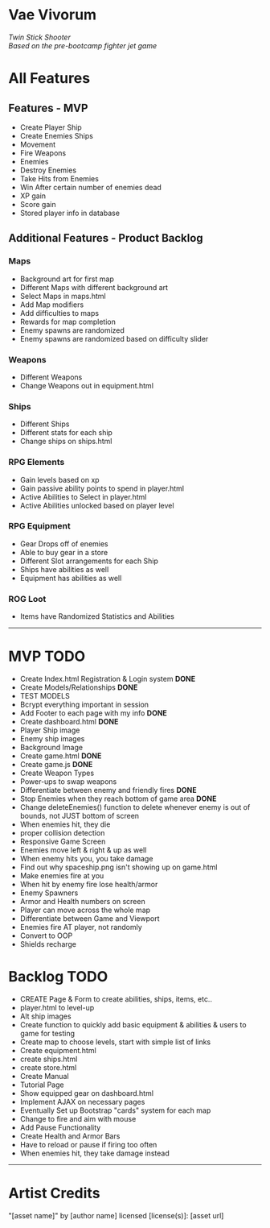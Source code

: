 
# **Vae Vivorum**

*Twin Stick Shooter  
Based on the pre-bootcamp fighter jet game*  

# All Features

## Features - MVP

- Create Player Ship  
- Create Enemies Ships  
- Movement  
- Fire Weapons  
- Enemies  
- Destroy Enemies  
- Take Hits from Enemies  
- Win After certain number of enemies dead  
- XP gain  
- Score gain  
- Stored player info in database  

## Additional Features - Product Backlog

### Maps

- Background art for first map  
- Different Maps with different background art  
- Select Maps in maps.html  
- Add Map modifiers  
- Add difficulties to maps  
- Rewards for map completion  
- Enemy spawns are randomized  
- Enemy spawns are randomized based on difficulty slider  

### Weapons

- Different Weapons  
- Change Weapons out in equipment.html  

### Ships

- Different Ships  
- Different stats for each ship  
- Change ships on ships.html  

### RPG Elements

- Gain levels based on xp  
- Gain passive ability points to spend in player.html  
- Active Abilities to Select in player.html  
- Active Abilities unlocked based on player level  

### RPG Equipment

- Gear Drops off of enemies  
- Able to buy gear in a store  
- Different Slot arrangements for each Ship  
- Ships have abilities as well  
- Equipment has abilities as well  

### ROG Loot

- Items have Randomized Statistics and Abilities  

---

# MVP TODO

- Create Index.html Registration & Login system **DONE**  
- Create Models/Relationships **DONE**  
- TEST MODELS  
- Bcrypt everything important in session  
- Add Footer to each page with my info **DONE**  
- Create dashboard.html **DONE**  
- Player Ship image  
- Enemy ship images  
- Background Image  
- Create game.html **DONE**  
- Create game.js  **DONE**
- Create Weapon Types  
- Power-ups to swap weapons  
- Differentiate between enemy and friendly fires **DONE**  
- Stop Enemies when they reach bottom of game area **DONE**  
- Change deleteEnemies() function to delete whenever enemy is out of bounds, not JUST bottom of screen
- When enemies hit, they die  
- proper collision detection  
- Responsive Game Screen  
- Enemies move left & right & up as well  
- When enemy hits you, you take damage  
- Find out why spaceship.png isn't showing up on game.html  
- Make enemies fire at you  
- When hit by enemy fire lose health/armor  
- Enemy Spawners  
- Armor and Health numbers on screen  
- Player can move across the whole map  
- Differentiate between Game and Viewport  
- Enemies fire AT player, not randomly  
- Convert to OOP  
- Shields recharge  

# Backlog TODO  

- CREATE Page & Form to create abilities, ships, items, etc..  
- player.html to level-up  
- Alt ship images  
- Create function to quickly add basic equipment & abilities & users to game for testing  
- Create map to choose levels, start with simple list of links  
- Create equipment.html  
- create ships.html  
- create store.html  
- Create Manual  
- Tutorial Page  
- Show equipped gear on dashboard.html  
- Implement AJAX on necessary pages  
- Eventually Set up Bootstrap "cards" system for each map  
- Change to fire and aim with mouse  
- Add Pause Functionality  
- Create Health and Armor Bars  
- Have to reload or pause if firing too often  
- When enemies hit, they take damage instead  

---

# Artist Credits

"[asset name]" by [author name] licensed [license(s)]: [asset url]  















